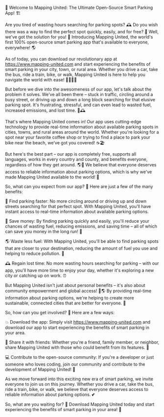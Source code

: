 🚀 Welcome to Mapping United: The Ultimate Open-Source Smart Parking App! 🏗️

Are you tired of wasting hours searching for parking spots? 🕰️ Do you wish there was a way to find the perfect spot quickly, easily, and for free? 💸 Well, we've got the solution for you! 🎉 Introducing Mapping United, the world's first 100% open-source smart parking app that's available to everyone, everywhere! 🌎

As of today, you can download our revolutionary app at https://www.mapping-united.com and start experiencing the benefits of smart parking in your city, town, or rural area. Whether you drive a car, take the bus, ride a train, bike, or walk, Mapping United is here to help you navigate the world with ease! 🚗🚌🚂💨

But before we dive into the awesomeness of our app, let's talk about the problem it solves. We've all been there – stuck in traffic, circling around a busy street, or driving up and down a long block searching for that elusive parking spot. It's frustrating, stressful, and can even lead to wasted fuel, increased emissions, and lost time. 🚗🕰️

That's where Mapping United comes in! Our app uses cutting-edge technology to provide real-time information about available parking spots in cities, towns, and rural areas around the world. Whether you're looking for a spot near your favorite coffee shop or trying to find a place to park your bike near the beach, we've got you covered! ☕️🏖️

But here's the best part – our app is completely free, supports all languages, works in every country and county, and benefits everyone, regardless of how they get around. 🌎💸 We believe that everyone deserves access to reliable information about parking options, which is why we've made Mapping United available to the world! 🌟

So, what can you expect from our app? 🤔 Here are just a few of the many benefits:

🚀 Find parking faster: No more circling around or driving up and down streets searching for that perfect spot. With Mapping United, you'll have instant access to real-time information about available parking options.

💸 Save money: By finding parking quickly and easily, you'll reduce your chances of wasting fuel, reducing emissions, and saving time – all of which can save you money in the long run! 💸

🌎 Waste less fuel: With Mapping United, you'll be able to find parking spots that are closer to your destination, reducing the amount of fuel you use and helping to reduce pollution. 🌱

🕰️ Regain lost time: No more wasting hours searching for parking – with our app, you'll have more time to enjoy your day, whether it's exploring a new city or catching up on work. ⏰

But Mapping United isn't just about personal benefits – it's also about community empowerment and global access! 💪🌎 By providing real-time information about parking options, we're helping to create more sustainable, connected cities that are better for everyone. 🌆

So, how can you get involved? 🤔 Here are a few ways:

💥 Download the app: Simply visit https://www.mapping-united.com and download our app to start experiencing the benefits of smart parking in your area.

📢 Share it with friends: Whether you're a friend, family member, or neighbor, share Mapping United with those who could benefit from its features. 🤝

💻 Contribute to the open-source community: If you're a developer or just someone who loves coding, join our community and contribute to the development of Mapping United! 🌈

As we move forward into this exciting new era of smart parking, we invite everyone to join us on this journey. Whether you drive a car, take the bus, ride a train, bike, or walk, we believe that everyone deserves access to reliable information about parking options. 💕

So, what are you waiting for? 🤔 Download Mapping United today and start experiencing the benefits of smart parking in your area! 🎉